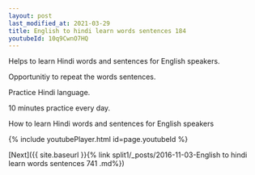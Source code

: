 ```yaml
---
layout: post
last_modified_at: 2021-03-29
title: English to hindi learn words sentences 184 
youtubeId: 10q9CwnO7HQ
---
```

 
 
Helps to learn Hindi words and sentences for English speakers.

Opportunitiy to repeat the words sentences. 

Practice Hindi language. 
 
10 minutes practice every day. 
 
How to learn Hindi words and sentences for English speakers 
 
{% include youtubePlayer.html id=page.youtubeId %}
 
 
[Next]({{ site.baseurl }}{% link  split1/_posts/2016-11-03-English to hindi learn words sentences 741 .md%})
 
